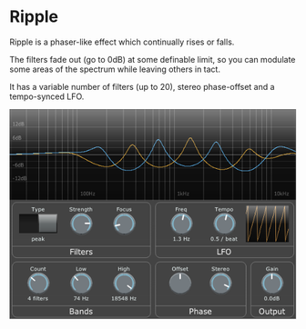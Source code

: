 # Ripple

Ripple is a phaser-like effect which continually rises or falls.

The filters fade out (go to 0dB) at some definable limit, so you can modulate some areas of the spectrum while leaving others in tact.

It has a variable number of filters (up to 20), stereo phase-offset and a tempo-synced LFO.

![screenshot](images/Ripple.png)
